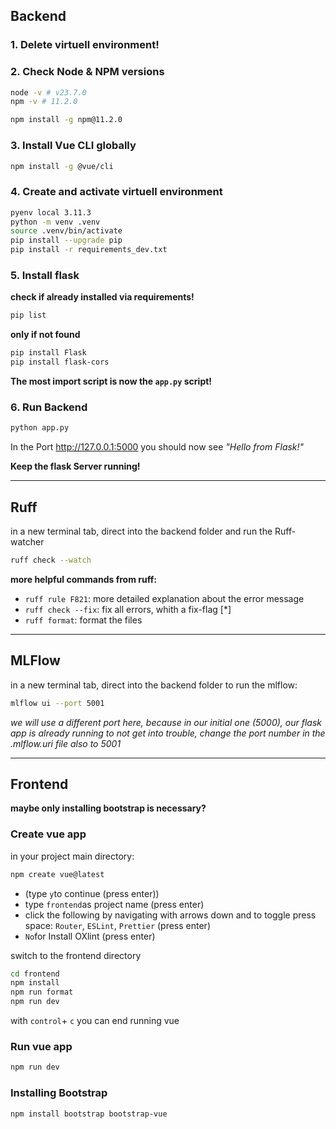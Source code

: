 ## Backend

### 1. Delete virtuell environment!
### 2. Check Node & NPM versions
```bash
node -v # v23.7.0
npm -v # 11.2.0

npm install -g npm@11.2.0
```

### 3. Install Vue CLI globally
```bash
npm install -g @vue/cli
```

### 4. Create and activate virtuell environment 
```bash
pyenv local 3.11.3
python -m venv .venv
source .venv/bin/activate
pip install --upgrade pip
pip install -r requirements_dev.txt
```

### 5. Install flask
**check if already installed via requirements!**
```bash
pip list
```

**only if not found**
```bash
pip install Flask
pip install flask-cors
```
**The most import script is now the `app.py` script!**

### 6. Run Backend
```bash
python app.py
```
In the Port http://127.0.0.1:5000 you should now see _"Hello from Flask!"_


**Keep the flask Server running!**

---
## Ruff

in a new terminal tab, direct into the backend folder and run the Ruff-watcher
```bash
ruff check --watch
```

**more helpful commands from ruff:**
- `ruff rule F821`: more detailed explanation about the error message
- `ruff check --fix`: fix all errors, whith a fix-flag [*]
- `ruff format`: format the files
___
## MLFlow

in a new terminal tab, direct into the backend folder
to run the mlflow:
```bash
mlflow ui --port 5001
```
_we will use a different port here, because in our initial one (5000), our flask app is already running_
_to not get into trouble, change the port number in the .mlflow.uri file also to 5001_ 

---

## Frontend

**maybe only installing bootstrap is necessary?**

### Create vue app
in your project main directory:

```bash
npm create vue@latest
```

- (type `y`to continue (press enter))
- type `frontend`as project name (press enter)
- click the following by navigating with arrows down and to toggle press space: `Router`, `ESLint`, `Prettier` (press enter)
- `No`for Install OXlint (press enter)

switch to the frontend directory
```bash
cd frontend
npm install
npm run format
npm run dev
```
with `control`+ `c` you can end running vue

### Run vue app

```bash
npm run dev
```

### Installing Bootstrap
```bash
npm install bootstrap bootstrap-vue
````


